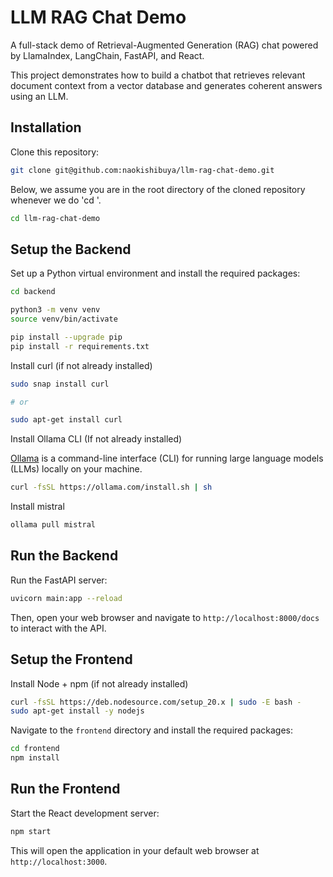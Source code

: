 # LLM RAG Chat Demo

A full-stack demo of Retrieval-Augmented Generation (RAG) chat powered by LlamaIndex, LangChain, FastAPI, and React.

This project demonstrates how to build a chatbot that retrieves relevant document context from a vector database and generates coherent answers using an LLM.

## Installation

Clone this repository:

```bash
git clone git@github.com:naokishibuya/llm-rag-chat-demo.git
```

Below, we assume you are in the root directory of the cloned repository whenever we do 'cd <subfolder>'.

```bash
cd llm-rag-chat-demo
```

## Setup the Backend

Set up a Python virtual environment and install the required packages:

```bash
cd backend

python3 -m venv venv
source venv/bin/activate

pip install --upgrade pip
pip install -r requirements.txt
```

Install curl (if not already installed)

```bash
sudo snap install curl

# or

sudo apt-get install curl
```

Install Ollama CLI (If not already installed)

[Ollama](https://github.com/ollama/ollama) is a command-line interface (CLI) for running large language models (LLMs) locally on your machine.

```bash
curl -fsSL https://ollama.com/install.sh | sh
```

Install mistral

```bash
ollama pull mistral
```

## Run the Backend

Run the FastAPI server:

```bash
uvicorn main:app --reload
```

Then, open your web browser and navigate to `http://localhost:8000/docs` to interact with the API.

## Setup the Frontend

Install Node + npm (if not already installed)

```bash
curl -fsSL https://deb.nodesource.com/setup_20.x | sudo -E bash -
sudo apt-get install -y nodejs
```

Navigate to the `frontend` directory and install the required packages:

```bash
cd frontend
npm install
```

## Run the Frontend

Start the React development server:

```bash
npm start
```

This will open the application in your default web browser at `http://localhost:3000`.
